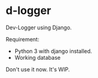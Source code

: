 # d-logger
Dev-Logger using Django.

Requirement:
 - Python 3 with django installed.
 - Working database

Don't use it now. It's WIP.
